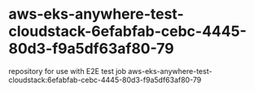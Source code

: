 # aws-eks-anywhere-test-cloudstack-6efabfab-cebc-4445-80d3-f9a5df63af80-79
repository for use with E2E test job aws-eks-anywhere-test-cloudstack:6efabfab-cebc-4445-80d3-f9a5df63af80-79
